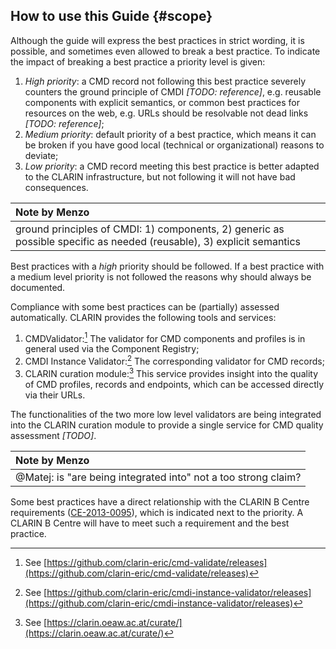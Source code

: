 ## How to use this Guide {#scope}

Although the guide will express the best practices in strict wording, it is possible, and sometimes even allowed to break a best practice. To indicate the impact of breaking a best practice a priority level is given:

1. _High priority_: a CMD record not following this best practice severely counters the ground principle of CMDI _\[TODO: reference\]_, e.g. reusable components with explicit semantics, or common best practices for resources on the web, e.g. URLs should be resolvable not dead links _\[TODO: reference\]_;
2. _Medium priority_: default priority of a best practice, which means it can be broken if you have good local \(technical or organizational\) reasons to deviate;
3. _Low priority_: a CMD record meeting this best practice is better adapted to the CLARIN infrastructure, but not following it will not have bad consequences.

| Note by Menzo |
| :--- |
| ground principles of CMDI: 1\) components, 2\) generic as possible specific as needed \(reusable\), 3\) explicit semantics |

Best practices with a _high_ priority should be followed. If a best practice with a medium level priority is not followed the reasons why should always be documented.

Compliance with some best practices can be \(partially\) assessed automatically. CLARIN provides the following tools and services:

1. CMDValidator:[^1] The validator for CMD components and profiles is in general used via the Component Registry;
2. CMDI Instance Validator:[^2] The corresponding validator for CMD records;
3. CLARIN curation module:[^3] This service provides insight into the quality of CMD profiles, records and endpoints, which can be accessed directly via their URLs.

The functionalities of the two more low level validators are being integrated into the CLARIN curation module to provide a single service for CMD quality assessment _\[TODO\]_.

| Note by Menzo |
| :--- |
| @Matej: is "are being integrated into" not a too strong claim? |

Some best practices have a direct relationship with the CLARIN B Centre requirements \([CE-2013-0095](http://hdl.handle.net/11372/DOC-78)\), which is indicated next to the priority. A CLARIN B Centre will have to meet such a requirement and the best practice.

[^1]: See [https://github.com/clarin-eric/cmd-validate/releases](https://github.com/clarin-eric/cmd-validate/releases)

[^2]: See [https://github.com/clarin-eric/cmdi-instance-validator/releases](https://github.com/clarin-eric/cmdi-instance-validator/releases)

[^3]: See [https://clarin.oeaw.ac.at/curate/](https://clarin.oeaw.ac.at/curate/)

